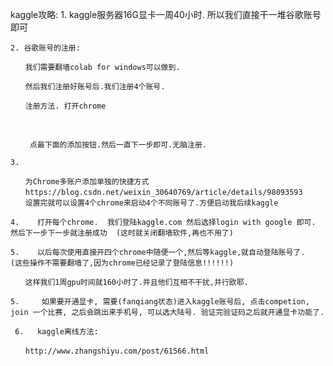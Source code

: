 
kaggle攻略:
	1. kaggle服务器16G显卡一周40小时. 所以我们直接干一堆谷歌账号即可

	2. 谷歌账号的注册:

	　　我们需要翻墙colab for windows可以做到.

	　　然后我们注册好账号后.我们注册4个账号.

	　　注册方法. 打开chrome

	　　

	 　　点最下面的添加按钮.然后一直下一步即可.无脑注册.

	3. 

	　　为Chrome多账户添加单独的快捷方式
	　　https://blog.csdn.net/weixin_30640769/article/details/98093593
	　　设置完就可以设置4个chrome来启动4个不同账号了.方便启动我后续kaggle

	4.    打开每个chrome.  我们登陆kaggle.com 然后选择login with google 即可. 然后下一步下一步就注册成功  (这时就关闭翻墙软件,再也不用了)

	5.    以后每次使用直接开四个chrome中随便一个,然后等kaggle,就自动登陆账号了.  (这些操作不需要翻墙了,因为chrome已经记录了登陆信息!!!!!!)

	　　这样我们1周gpu时间就160小时了.并且他们互相不干扰,并行欧耶.

	5.     如果要开通显卡, 需要(fanqiang状态)进入kaggle账号后, 点击competion, join 一个比赛, 之后会跳出来手机号, 可以选大陆号. 验证完验证码之后就开通显卡功能了.

	 6.   kaggle离线方法:

	　　http://www.zhangshiyu.com/post/61566.html
